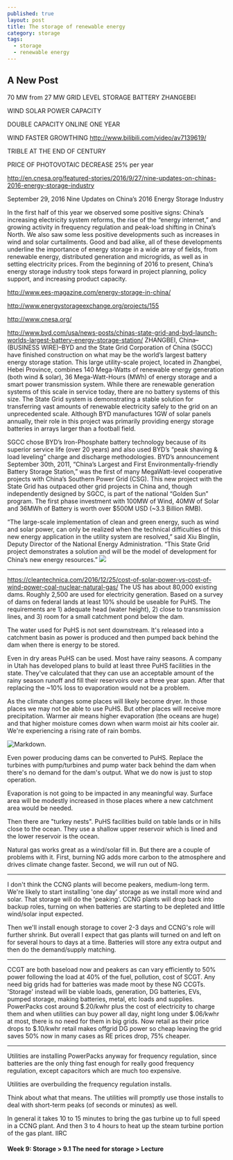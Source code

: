 ```yaml
---
published: true
layout: post
title: The storage of renewable energy
category: storage
tags:
  - storage
  - renewable energy
---
```

## A New Post

70 MW from 27 MW
GRID LEVEL STORAGE BATTERY
ZHANGEBEI 

WIND SOLAR POWER CAPACITY

DOUBLE CAPACITY ONLINE ONE YEAR

WIND FASTER GROWTHING 
http://www.bilibili.com/video/av7139619/

TRIBLE AT THE END OF CENTURY

PRICE OF PHOTOVOTAIC DECREASE 25% per year

http://en.cnesa.org/featured-stories/2016/9/27/nine-updates-on-chinas-2016-energy-storage-industry

 September 29, 2016
Nine Updates on China’s 2016 Energy Storage Industry

In the first half of this year we observed some positive signs: China’s increasing electricity system reforms, the rise of the “energy internet,” and growing activity in frequency regulation and peak-load shifting in China’s North. We also saw some less positive developments such as increases in wind and solar curtailments. Good and bad alike, all of these developments underline the importance of energy storage in a wide array of fields, from renewable energy, distributed generation and microgrids, as well as in setting electricity prices.  From the beginning of 2016 to present, China’s energy storage industry took steps forward in project planning, policy support, and increasing product capacity.


http://www.ees-magazine.com/energy-storage-in-china/

http://www.energystorageexchange.org/projects/155

http://www.cnesa.org/

http://www.byd.com/usa/news-posts/chinas-state-grid-and-byd-launch-worlds-largest-battery-energy-storage-station/
ZHANGBEI, China–(BUSINESS WIRE)–BYD and the State Grid Corporation of China (SGCC) have finished construction on what may be the world’s largest battery energy storage station. This large utility-scale project, located in Zhangbei, Hebei Province, combines 140 Mega-Watts of renewable energy generation (both wind & solar), 36 Mega-Watt-Hours (MWh) of energy storage and a smart power transmission system. While there are renewable generation systems of this scale in service today, there are no battery systems of this size. The State Grid system is demonstrating a stable solution for transferring vast amounts of renewable electricity safely to the grid on an unprecedented scale. Although BYD manufactures 1GW of solar panels annually, their role in this project was primarily providing energy storage batteries in arrays larger than a football field.

SGCC chose BYD’s Iron-Phosphate battery technology because of its superior service life (over 20 years) and also used BYD’s “peak shaving & load leveling” charge and discharge methodologies. BYD’s announcement September 30th, 2011, “China’s Largest and First Environmentally-friendly Battery Storage Station,” was the first of many MegaWatt-level cooperative projects with China’s Southern Power Grid (CSG). This new project with the State Grid has outpaced other grid projects in China and, though independently designed by SGCC, is part of the national “Golden Sun” program. The first phase investment with 100MW of Wind, 40MW of Solar and 36MWh of Battery is worth over $500M USD (~3.3 Billion RMB).

“The large-scale implementation of clean and green energy, such as wind and solar power, can only be realized when the technical difficulties of this new energy application in the utility system are resolved,” said Xiu Binglin, Deputy Director of the National Energy Administration. “This State Grid project demonstrates a solution and will be the model of development for China’s new energy resources.”
![](http://www.byd.com/usa/wp-content/uploads/bfi_thumb/Zhangbei_ESS_Project_111230-mvdgtpr5e7dvfxpsc4hij6bf36odc2jrnov3yv26vs.jpg)

------------------------------
https://cleantechnica.com/2016/12/25/cost-of-solar-power-vs-cost-of-wind-power-coal-nuclear-natural-gas/
The US has about 80,000 existing dams. Roughly 2,500 are used for electricity generation. Based on a survey of dams on federal lands at least 10% should be useable for PuHS. The requirements are 1) adequate head (water height), 2) close to transmission lines, and 3) room for a small catchment pond below the dam.

The water used for PuHS is not sent downstream. It's released into a catchment basin as power is produced and then pumped back behind the dam when there is energy to be stored.

Even in dry areas PuHS can be used. Most have rainy seasons. A company in Utah has developed plans to build at least three PuHS facilities in the state. They've calculated that they can use an acceptable amount of the rainy season runoff and fill their reservoirs over a three year span. After that replacing the ~10% loss to evaporation would not be a problem.

As the climate changes some places will likely become dryer. In those places we may not be able to use PuHS. But other places will receive more precipitation. Warmer air means higher evaporation (the oceans are huge) and that higher moisture comes down when warm moist air hits cooler air. We're experiencing a rising rate of rain bombs.



![Markdown](https://uploads.disquscdn.com/images/e64e18af3c52bf7d6560e0654bc2646356308d0a6a72e4d89e7475657622fb44.png).



Even power producing dams can be converted to PuHS. Replace the turbines with pump/turbines and pump water back behind the dam when there's no demand for the dam's output. What we do now is just to stop operation.

Evaporation is not going to be impacted in any meaningful way. Surface area will be modestly increased in those places where a new catchment area would be needed.

Then there are "turkey nests". PuHS facilities build on table lands or in hills close to the ocean. They use a shallow upper reservoir which is lined and the lower reservoir is the ocean.

Natural gas works great as a wind/solar fill in. But there are a couple of problems with it. First, burning NG adds more carbon to the atmosphere and drives climate change faster. Second, we will run out of NG.


-----------------------------------------------
I don't think the CCNG plants will become peakers, medium-long term. We're likely to start installing 'one day' storage as we install more wind and solar. That storage will do the 'peaking'. CCNG plants will drop back into backup roles, turning on when batteries are starting to be depleted and little wind/solar input expected.

Then we'll install enough storage to cover 2-3 days and CCNG's role will further shrink. But overall I expect that gas plants will turned on and left on for several hours to days at a time. Batteries will store any extra output and then do the demand/supply matching.

-----
CCGT are both baseload now and peakers as can vary efficiently to 50% power following the load at 40% of the fuel, pollution, cost of SCGT.
Any need big grids had for batteries was made moot by these NG CCGTs.
'Storage' instead will be viable loads, generation, DG batteries, EVs, pumped storage, making batteries, metal, etc loads and supplies.
PowerPacks cost around $.20/kwhr plus the cost of electricity to charge them and when utilities can buy power all day, night long under $.06/kwhr at most, there is no need for them in big grids.
Now retail as their price drops to $.10/kwhr retail makes offgrid DG power so cheap leaving the grid saves 50% now in many cases as RE prices drop, 75% cheaper.

--------

Utilities are installing PowerPacks anyway for frequency regulation, since batteries are the only thing fast enough for really good frequency regulation, except capacitors which are much too expensive.

Utilities are overbuilding the frequency regulation installs.

Think about what that means. The utilities will promptly use those installs to deal with short-term peaks (of seconds or minutes) as well.



In general it takes 10 to 15 minutes to bring the gas turbine up to full speed in a CCNG plant. And then 3 to 4 hours to heat up the steam turbine portion of the gas plant. IIRC



#### Week 9: Storage > 9.1 The need for storage > Lecture











